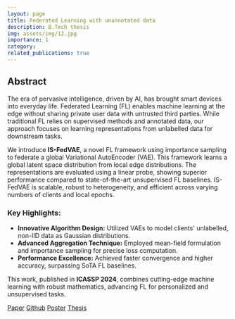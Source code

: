 ```yaml
---
layout: page
title: Federated Learning with unannotated data
description: B.Tech thesis
img: assets/img/12.jpg
importance: 1
category:
related_publications: true
---
```


<section id="abstract">
  <h2><b>Abstract</b></h2>
  <p>
    The era of pervasive intelligence, driven by AI, has brought smart devices into everyday life. Federated Learning (FL) enables machine learning at the edge without sharing private user data with untrusted third parties. While traditional FL relies on supervised methods and annotated data, our approach focuses on learning representations from unlabelled data for downstream tasks.
  </p>
  <p>
    We introduce <b>IS-FedVAE</b>, a novel FL framework using importance sampling to federate a global Variational AutoEncoder (VAE). This framework learns a global latent space distribution from local edge distributions. The representations are evaluated using a linear probe, showing superior performance compared to state-of-the-art unsupervised FL baselines. IS-FedVAE is scalable, robust to heterogeneity, and efficient across varying numbers of clients and local epochs.
  </p>
  <h3><b>Key Highlights:</b></h3>
  <ul>
    <li><b>Innovative Algorithm Design:</b> Utilized VAEs to model clients' unlabelled, non-IID data as Gaussian distributions.</li>
    <li><b>Advanced Aggregation Technique:</b> Employed mean-field formulation and importance sampling for precise loss computation.</li>
    <li><b>Performance Excellence:</b> Achieved faster convergence and higher accuracy, surpassing SoTA FL baselines.</li>
  </ul>
  <p>
    This work, published in <b>ICASSP 2024</b>, combines cutting-edge machine learning with robust mathematics, advancing FL for personalized and unsupervised tasks.
  </p>
</section>


<a href="https://ieeexplore.ieee.org/abstract/document/10447119">Paper</a>
<a href="https://ieeexplore.ieee.org/abstract/document/10447119">Github</a>
<a href="https://drive.google.com/file/d/11W4SMa6yHElmF9RD_UkIZf8jl2AZTYh9/view?usp=sharing">Poster</a>
<a href="https://drive.google.com/file/d/1tCAFNQdLgmyYAcl5segucsSxIpM9uz8h/view?usp=sharing">Thesis</a>
